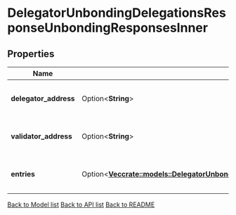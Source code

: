 # DelegatorUnbondingDelegationsResponseUnbondingResponsesInner

## Properties

Name | Type | Description | Notes
------------ | ------------- | ------------- | -------------
**delegator_address** | Option<**String**> | delegator_address is the bech32-encoded address of the delegator. | [optional]
**validator_address** | Option<**String**> | validator_address is the bech32-encoded address of the validator. | [optional]
**entries** | Option<[**Vec<crate::models::DelegatorUnbondingDelegationsResponseUnbondingResponsesInnerEntriesInner>**](DelegatorUnbondingDelegations_response_unbonding_responses_inner_entries_inner.md)> | entries are the unbonding delegation entries. | [optional]

[Back to Model list](../README.md#documentation-for-models) [Back to API list](../README.md#documentation-for-api-endpoints) [Back to README](../README.md)



